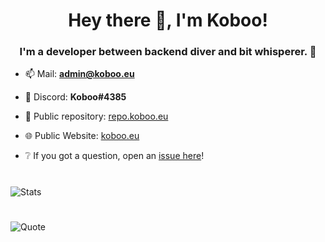 <h1 align="center">Hey there 👋, I'm Koboo!</h1>
<h3 align="center">I'm a developer between backend diver and bit whisperer. 🔬</h3>

- 📫 Mail: **[admin@koboo.eu](mailto://admin@koboo.eu)**

- 👾 Discord: **Koboo#4385**

- 🧰 Public repository: [repo.koboo.eu](https://repo.koboo.eu/)

- 🌐 Public Website: [koboo.eu](https://koboo.eu/)

- ❔ If you got a question, open an [issue here](https://github.com/Koboo/Koboo/issues)!

# 

![Stats](https://github-readme-stats.vercel.app/api?username=koboo&show_icons=true&locale=en&theme=dark)

# 

![Quote](https://github-readme-quotes.herokuapp.com/quote?theme=dark&quoteCategory=fun)
